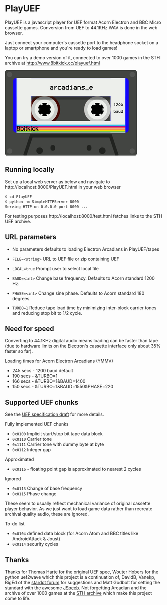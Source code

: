 # PlayUEF
PlayUEF is a javascript player for UEF format Acorn Electron and BBC Micro cassette games. Conversion from UEF to 44.1KHz WAV is done in the web browser.

Just connect your computer's cassette port to the headphone socket on a laptop or smartphone and you're ready to load games!

You can try a demo version of it, connected to over 1000 games in the STH archive at http://www.8bitkick.cc/playuef.html


![Cassette player](/docs/tape.gif?raw=true)

Running locally
---------------

Set up a local web server as below and navigate to http://localhost:8000/PlayUEF.html in your web browser

    $ cd PlayUEF
    $ python -m SimpleHTTPServer 8000
    Serving HTTP on 0.0.0.0 port 8000 ...

For testing purposes http://localhost:8000/test.html fetches links to the STH UEF archive.

URL parameters
--------------

* No parameters defaults to loading Electron Arcadians in PlayUEF/tapes

* `FILE=<string>` URL to UEF file or zip containing UEF

* `LOCAL=true` Prompt user to select local file

* `BAUD=<int>` Change base frequency. Defaults to Acorn standard 1200 Hz.

* `PHASE=<int>` Change sine phase. Defaults to Acorn standard 180 degrees.

* `TURBO=1` Reduce tape load time by minimizing inter-block carrier tones and reducing stop bit to 1/2 cycle.

Need for speed
--------------
Converting to 44.1KHz digital audio means loading can be faster than tape (due to hardware limits on the Electron's cassette interface only about 35% faster so far).

Loading times for Acorn Electron Arcadians (YMMV)

* 245 secs - 1200 baud default
* 190 secs - &TURBO=1
* 166 secs - &TURBO=1&BAUD=1400
* 150 secs - &TURBO=1&BAUD=1550&PHASE=220

Supported UEF chunks
--------------------
See the [UEF specification draft](/docs/UEFspecification.html) for more details.

Fully implemented UEF chunks
* `0x0100` Implicit start/stop bit tape data block
* `0x0110` Carrier tone
* `0x1111` Carrier tone with dummy byte at byte
* `0x0112` Integer gap

Approximated

* `0x0116` - floating point gap is approximated to nearest 2 cycles

Ignored
* `0x0113` Change of base frequency
* `0x0115` Phase change

These seem to usually reflect mechanical variance of original cassette player behavior. As we just want to load game data rather than recreate archival quality audio, these are ignored.

To-do list
* `0x0104` defined data block (for Acorn Atom and BBC titles like AndroidAttack & Joust)
* `0x0114` security cycles

Thanks
------
Thanks for Thomas Harte for the original UEF spec, Wouter Hobers for the python uef2wave which this project is a continuation of, DavidB, Vanekp, BigEd of the [stardot forum](http://stardot.org.uk) for suggestions and Matt Godbolt for setting the standard with the awesome [JSbeeb](https://github.com/mattgodbolt/jsbeeb). Not forgetting Arcadian and the archive of over 1000 games at the [STH archive](http://www.stairwaytohell.com/electron/uefarchive/) which make this project come to life.
